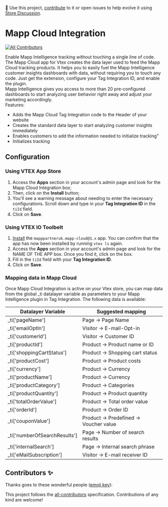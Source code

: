 📢 Use this project, [contribute](https://github.com/vtex-apps/mapp-cloud) to it or open issues to help evolve it using [Store Discussion](https://github.com/vtex-apps/store-discussion).

# Mapp Cloud Integration

<!-- DOCS-IGNORE:start -->
<!-- ALL-CONTRIBUTORS-BADGE:START - Do not remove or modify this section -->
[![All Contributors](https://img.shields.io/badge/all_contributors-0-orange.svg?style=flat-square)](#contributors-)
<!-- ALL-CONTRIBUTORS-BADGE:END -->
<!-- DOCS-IGNORE:end -->

Enable Mapp Intelligence tracking without touching a single line of code.  
The Mapp Cloud app for Vtex creates the data layer used to feed the Mapp Cloud tracking products. It helps you to easily fuel the Mapp Intelligence customer insights dashboards with data, without requiring you to touch any code. Just get the extension, configure your Tag Integration ID, and enable the plugin.  
Mapp Intelligence gives you access to more than 20 pre-configured dashboards to start analyzing user behavior right away and adjust your marketing accordingly.  
Features:  
- Adds the Mapp Cloud Tag Integration code to the Header of your website
- Creates the standard data layer to start analyzing customer insights immediately
- Enables customers to add the information needed to initialize tracking"
- Initializes tracking


## Configuration

### Using VTEX App Store

1. Access the **Apps** section in your account's admin page and look for the Mapp Cloud Integration box;
2. Then, click on the **Install** button;
3. You'll see a warning message about needing to enter the necessary configurations. Scroll down and type in your **Tag Integration ID** in the `tiId` field.
4. Click on **Save**.

### Using VTEX IO Toolbelt

1. [Install](https://vtex.io/docs/recipes/development/installing-an-app/) the `mapppartneruk.mapp-cloud@1.x` app. You can confirm that the app has now been installed by running `vtex ls` again. 
2. Access the **Apps** section in your account's admin page and look for the NAME OF THE APP box. Once you find it, click on the box.
3. Fill in the `tiId` field with your **Tag Integration ID**.
4. Click on **Save**.

### Mapping data in Mapp Cloud
Once Mapp Cloud Integration is active on your Vtex store, you can map data from the global _ti datalayer variable as parameters to your Mapp Intelligence plugin in Tag Integration.
The following data is available:  

|Datalayer Variable     |Suggested mapping      |
|---|---|
|_ti['pageName']        |   Page &#8594; Page Name            |
|_ti['emailOptIn']      |   Visitor &#8594; E-mail-Opt-in   |
|_ti['customerId']      |   Visitor &#8594; Customer ID         |
|_ti['productId']       |   Product &#8594; Product name or ID          |
|_ti['shoppingCartStatus']   | Product &#8594; Shopping cart status   |
|_ti['productCost']   | Product &#8594; Product costs  |
|_ti['currency']   |  Product &#8594; Currency |
| _ti['productName']  | Product &#8594; Currency  |
| _ti['productCategory']  | Product &#8594; Categories   |
| _ti['productQuantity']  | Product &#8594; Product quantity  |
| _ti['totalOrderValue']  | Product &#8594; Total order value  |
| _ti['orderId']  | Product &#8594; Order ID  |
| _ti['couponValue']  |Product &#8594; Predefined &#8594; Voucher value    |
| _ti['numberOfSearchResults']  | Page &#8594; Number of search results  |
| _ti['internalSearch']  | Page &#8594; Internal search phrase |
| _ti['eMailSubscription'] | Visitor &#8594; E-mail receiver ID |


<!-- DOCS-IGNORE:start -->
## Contributors ✨

Thanks goes to these wonderful people ([emoji key](https://allcontributors.org/docs/en/emoji-key)):

<!-- ALL-CONTRIBUTORS-LIST:START - Do not remove or modify this section -->
<!-- prettier-ignore-start -->
<!-- markdownlint-disable -->
<!-- markdownlint-enable -->
<!-- prettier-ignore-end -->
<!-- ALL-CONTRIBUTORS-LIST:END -->

This project follows the [all-contributors](https://github.com/all-contributors/all-contributors) specification. Contributions of any kind are welcome!
<!-- DOCS-IGNORE:end -->
